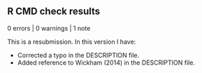 ## R CMD check results

0 errors | 0 warnings | 1 note

This is a resubmission. In this version I have:

* Corrected a typo in the DESCRIPTION file.
* Added reference to Wickham (2014) in the DESCRIPTION file. 
